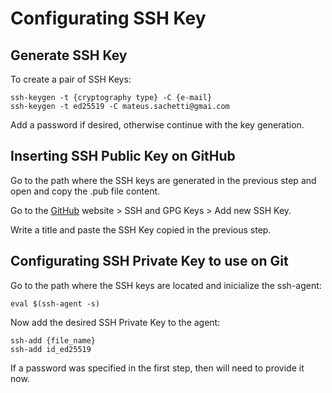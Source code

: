 # Configurating SSH Key

## Generate SSH Key

To create a pair of SSH Keys:

    ssh-keygen -t {cryptography type} -C {e-mail}
    ssh-keygen -t ed25519 -C mateus.sachetti@gmai.com

Add a password if desired, otherwise continue with the key generation.

## Inserting SSH Public Key on GitHub

Go to the path where the SSH keys are generated in the previous step and open and copy the .pub file content.

Go to the [GitHub](https://github.com/) website > SSH and GPG Keys > Add new SSH Key.

Write a title and paste the SSH Key copied in the previous step.

## Configurating SSH Private Key to use on Git

Go to the path where the SSH keys are located and inicialize the ssh-agent:

    eval $(ssh-agent -s)

Now add the desired SSH Private Key to the agent:

    ssh-add {file_name}
    ssh-add id_ed25519

If a password was specified in the first step, then will need to provide it now.

